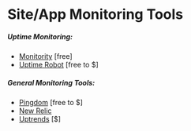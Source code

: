 # Site/App Monitoring Tools

##### Uptime Monitoring:

* [Monitority](http://monitority.com/) [free]
* [Uptime Robot](https://uptimerobot.com/) [free to $]

##### General Monitoring Tools:

* [Pingdom](https://www.pingdom.com/) [free to $]
* [New Relic](http://newrelic.com/)
* [Uptrends](https://www.uptrends.com/) [$]










































 






